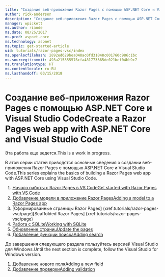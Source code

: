 ```yaml
---
title: "Создание веб-приложения Razor Pages с помощью ASP.NET Core и Visual Studio Code"
author: rick-anderson
description: "Создание веб-приложения Razor Pages с помощью ASP.NET Core и EF Core."
manager: wpickett
ms.author: riande
ms.date: 08/26/2017
ms.prod: aspnet-core
ms.technology: aspnet
ms.topic: get-started-article
uid: tutorials/razor-pages-vsc/index
ms.openlocfilehash: 2892ed629bea048ac0fd31848c001760c986c1bc
ms.sourcegitcommit: 493a215355576cfa481773365de021bcf04bb9c7
ms.translationtype: HT
ms.contentlocale: ru-RU
ms.lasthandoff: 03/15/2018
---
```

# <a name="create-a-razor-pages-web-app-with-aspnet-core-and-visual-studio-code"></a><span data-ttu-id="dcc50-103">Создание веб-приложения Razor Pages с помощью ASP.NET Core и Visual Studio Code</span><span class="sxs-lookup"><span data-stu-id="dcc50-103">Create a Razor Pages web app with ASP.NET Core and Visual Studio Code</span></span>

<span data-ttu-id="dcc50-104">Эта работа еще ведется.</span><span class="sxs-lookup"><span data-stu-id="dcc50-104">This is a work in progress.</span></span>

<span data-ttu-id="dcc50-105">В этой серии статей приводятся основные сведения о создании веб-приложения Razor Pages с помощью ASP.NET Core и Visual Studio Code.</span><span class="sxs-lookup"><span data-stu-id="dcc50-105">This series explains the basics of building a Razor Pages web app with ASP.NET Core using Visual Studio Code.</span></span>

1. [<span data-ttu-id="dcc50-106">Начало работы с Razor Pages в VS Code</span><span class="sxs-lookup"><span data-stu-id="dcc50-106">Get started with Razor Pages with VS Code</span></span>](xref:tutorials/razor-pages-vsc/razor-pages-start)
1. [<span data-ttu-id="dcc50-107">Добавление модели в приложение Razor Pages</span><span class="sxs-lookup"><span data-stu-id="dcc50-107">Adding a model to a Razor Pages app</span></span>](xref:tutorials/razor-pages-vsc/model)
1. <span data-ttu-id="dcc50-108">[Сформированные страницы Razor Pages]         (xref:tutorials/razor-pages-vsc/page)</span><span class="sxs-lookup"><span data-stu-id="dcc50-108">[Scaffolded Razor Pages]         (xref:tutorials/razor-pages-vsc/page)</span></span>
1. [<span data-ttu-id="dcc50-109">Работа с SQLite</span><span class="sxs-lookup"><span data-stu-id="dcc50-109">Working with SQLite</span></span>](xref:tutorials/razor-pages-vsc/sql)
1. [<span data-ttu-id="dcc50-110">Обновление страниц</span><span class="sxs-lookup"><span data-stu-id="dcc50-110">Update the pages</span></span>](xref:tutorials/razor-pages-vsc/da1)
1. [<span data-ttu-id="dcc50-111">Добавление функции поиска</span><span class="sxs-lookup"><span data-stu-id="dcc50-111">Adding search</span></span>](xref:tutorials/razor-pages-vsc/search)

<span data-ttu-id="dcc50-112">До завершения следующего раздела пользуйтесь версией Visual Studio для Windows.</span><span class="sxs-lookup"><span data-stu-id="dcc50-112">Until the next section is complete, follow the Visual Studio for Windows version.</span></span>

1. [<span data-ttu-id="dcc50-113">Добавление нового поля</span><span class="sxs-lookup"><span data-stu-id="dcc50-113">Adding a new field</span></span>](xref:tutorials/razor-pages/new-field)
1. [<span data-ttu-id="dcc50-114">Добавление проверки</span><span class="sxs-lookup"><span data-stu-id="dcc50-114">Adding validation</span></span>](xref:tutorials/razor-pages/validation)
